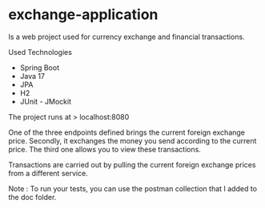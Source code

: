 # exchange-application

Is a web project used for currency exchange and financial transactions.

Used Technologies

- Spring Boot
- Java 17
- JPA
- H2
- JUnit - JMockit

The project runs at > localhost:8080

One of the three endpoints defined brings the current foreign exchange price. 
Secondly, it exchanges the money you send according to the current price. 
The third one allows you to view these transactions.

Transactions are carried out by pulling the current foreign exchange prices from a different service.

Note : To run your tests, you can use the postman collection that I added to the doc folder.
